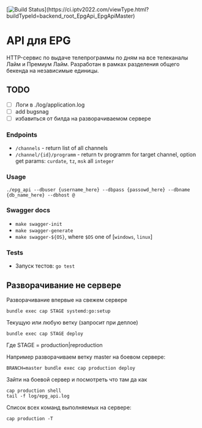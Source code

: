 [![Build Status](https://ci.iptv2022.com/app/rest/builds/buildType(id:backend_root_EpgApi_EpgApiMaster)/statusIcon)](https://ci.iptv2022.com/viewType.html?buildTypeId=backend_root_EpgApi_EpgApiMaster)

# API для EPG

HTTP-сервис по выдаче телепрограммы по дням на все телеканалы Лайм и Премиум Лайм. Разработан в рамках разделения общего бекенда на независимые единицы.

## TODO

* [ ] Логи в ./log/application.log
* [ ] add bugsnag
* [ ] избавиться от билда на разворачиваемом сервере

### Endpoints

- `/channels` - return list of all channels
- `/channel/{id}/programm` - return tv programm for target channel, option get params: `curdate`, `tz`, `msk` all `integer`

### Usage

`./epg_api --dbuser {username_here} --dbpass {passowd_here} --dbname {db_name_here} --dbhost @`

### Swagger docs

- `make swagger-init`
- `make swagger-generate`
- `make swagger-${OS}`, where `$OS` one of [`windows`, `linux`]

### Tests

- Запуск тестов: `go test`

## Разворачивание не сервере

Разворачивание впервые на свежем сервере

```
bundle exec cap STAGE systemd:go:setup
```

Текущую или любую ветку (запросит при деплое)

```
bundle exec cap STAGE deploy
```

Где STAGE = production|reproduction

Например разворачиваем ветку master на боевом сервере:

```
BRANCH=master bundle exec cap production deploy
```

Зайти на боевой сервер и посмотреть что там да как

```
cap production shell
tail -f log/epg_api.log
```

Список всех команд выполняемых на сервере:


```
cap production -T
```

